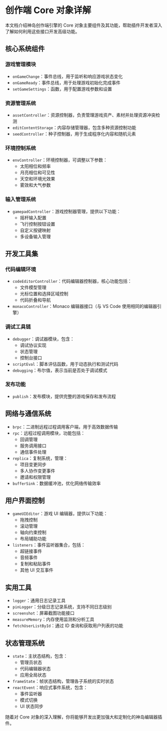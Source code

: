 # 创作端 Core 对象详解

本文档介绍神岛创作端引擎的 Core 对象主要组件及其功能，帮助插件开发者深入了解如何利用这些接口开发高级功能。

## 核心系统组件

### 游戏管理模块

- `onGameChange`：事件总线，用于监听和响应游戏状态变化
- `onGameReady`：事件总线，用于处理游戏初始化完成事件
- `setGameSettings`：函数，用于配置游戏参数和设置

### 资源管理系统

- `assetController`：资源控制器，负责管理游戏资产、素材并处理资源冲突检测
- `editContentStorage`：内容存储管理器，包含多种资源控制功能
- `seedController`：种子控制器，用于生成程序化内容和随机元素

### 环境控制系统

- `envController`：环境控制器，可调整以下参数：
  - 太阳相位和频率
  - 月亮相位和可见性
  - 天空和环境光效果
  - 雾效和大气参数

### 输入管理系统

- `gamepadController`：游戏控制器管理，提供以下功能：
  - 摇杆输入配置
  - 飞行控制按钮设置
  - 自定义按键映射
  - 多设备输入管理

## 开发工具集

### 代码编辑环境

- `codeEditorController`：代码编辑器控制器，核心功能包括：
  - 文件模型管理
  - 光标位置和选择区域控制
  - 代码折叠和导航
- `monacoController`：Monaco 编辑器接口（与 VS Code 使用相同的编辑器引擎）

### 调试工具链

- `debugger`：调试器模块，包含：
  - 调试协议实现
  - 状态管理
  - 控制台接口
- `scriptEval`：脚本评估函数，用于动态执行和测试代码
- `debugging`：布尔值，表示当前是否处于调试模式

### 发布功能

- `publish`：发布模块，提供完整的游戏保存和发布流程

## 网络与通信系统

- `brpc`：二进制远程过程调用客户端，用于高效数据传输
- `rpc`：远程过程调用模块，功能包括：
  - 回调管理
  - 服务调用接口
  - 通信事件处理
- `replica`：复制系统，管理：
  - 项目变更同步
  - 多人协作变更事件
  - 邀请和权限管理
- `bufferSink`：数据缓冲池，优化网络传输效率

## 用户界面控制

- `gameUIEditor`：游戏 UI 编辑器，提供以下功能：
  - 拖拽控制
  - 滚动管理
  - 轴向约束控制
  - 布局辅助功能
- `listeners`：事件监听器集合，包括：
  - 超链接事件
  - 音频事件
  - 复制和粘贴事件
  - 其他 UI 交互事件

## 实用工具

- `logger`：通用日志记录工具
- `pinLogger`：分级日志记录系统，支持不同日志级别
- `screenshot`：屏幕截图功能接口
- `measureMemory`：内存使用监测和分析工具
- `fetchUserListById`：通过 ID 查询和获取用户列表的功能

## 状态管理系统

- `state`：主状态结构，包含：
  - 管理员状态
  - 代码编辑器状态
  - 应用全局状态
- `frameState`：帧状态结构，管理各子系统的实时状态
- `reactEvent`：响应式事件系统，包含：
  - 事件监听器
  - 模式切换
  - UI 状态同步

随着对 Core 对象的深入理解，你将能够开发出更加强大和定制化的神岛编辑器插件。
